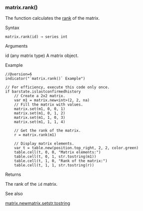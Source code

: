 ### matrix.rank()

The function calculates the [rank](https://en.wikipedia.org/wiki/Rank_(linear_algebra)) of the matrix.

Syntax

```
matrix.rank(id) → series int
```

Arguments

id (any matrix type) A matrix object.

Example

```
//@version=6  
indicator("`matrix.rank()` Example")  
  
// For efficiency, execute this code only once.  
if barstate.islastconfirmedhistory  
    // Create a 2x2 matrix.  
    var m1 = matrix.new<int>(2, 2, na)  
    // Fill the matrix with values.  
    matrix.set(m1, 0, 0, 1)  
    matrix.set(m1, 0, 1, 2)  
    matrix.set(m1, 1, 0, 3)  
    matrix.set(m1, 1, 1, 4)  
  
    // Get the rank of the matrix.  
    r = matrix.rank(m1)  
  
    // Display matrix elements.  
    var t = table.new(position.top_right, 2, 2, color.green)  
    table.cell(t, 0, 0, "Matrix elements:")  
    table.cell(t, 0, 1, str.tostring(m1))  
    table.cell(t, 1, 0, "Rank of the matrix:")  
    table.cell(t, 1, 1, str.tostring(r))
```

Returns

The rank of the `id` matrix.

See also

[matrix.new<type>](#fun_matrix.new<type>)[matrix.set](#fun_matrix.set)[str.tostring](#fun_str.tostring)
